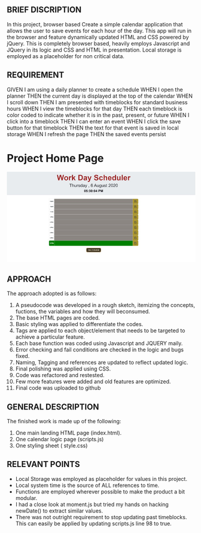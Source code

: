 ## BRIEF DISCRIPTION

In this project, browser based Create a simple calendar application that allows the user to save events for each hour of the day. This app will run in the browser and feature dynamically updated HTML and CSS powered by jQuery.  This is completely browser based, heavily employs Javascript and JQuery in its logic and CSS and HTML in presentation. Local storage is employed as a placeholder for non critical data.

## REQUIREMENT
GIVEN I am using a daily planner to create a schedule
WHEN I open the planner
THEN the current day is displayed at the top of the calendar
WHEN I scroll down
THEN I am presented with timeblocks for standard business hours
WHEN I view the timeblocks for that day
THEN each timeblock is color coded to indicate whether it is in the past, present, or future
WHEN I click into a timeblock
THEN I can enter an event
WHEN I click the save button for that timeblock
THEN the text for that event is saved in local storage
WHEN I refresh the page
THEN the saved events persist
# Project Home Page

<img src='./dashboard.png'/>

## APPROACH

The approach adopted is as follows:

1. A pseudocode was developed in a rough sketch, itemizing the concepts, fuctions, the variables and how they will beconsumed.
2. The base HTML pages are coded.
3. Basic styling was applied to differentiate the codes.
4. Tags are applied to each object/element that needs to be targeted to achieve a particular feature.
5. Each base function was coded using Javascript and JQUERY maily.
6. Error checking and fail conditions are checked in the logic and bugs fixed.
7. Naming, Tagging and references are updated to reflect updated logic.
8. Final polishing was applied using CSS.
9. Code was refactored and restested.
10. Few more features were added and old features are optimized.
11. Final code was uploaded to github

## GENERAL DESCRIPTION

The finished work is made up of the following:

1. One main landing HTML page (index.html).
2. One calendar logic page (scripts.js)
3. One styling sheet ( style.css)

## RELEVANT POINTS

- Local Storage was employed as placeholder for values in this project.
- Local system time is the source of ALL references to time.
- Functions are employed wherever possible to make the product a bit modular.
- I had a close look at moment.js but tried my hands on hacking newDate() to extract similar values.
- There was not outright requirement to stop updating past timeblocks. This can easily be applied by updating scripts.js line 98 to true.


